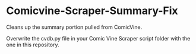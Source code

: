 # Comicvine-Scraper-Summary-Fix
Cleans up the summary portion pulled from ComicVine.

Overwrite the cvdb.py file in your Comic Vine Scraper script folder with the one in this repository.
